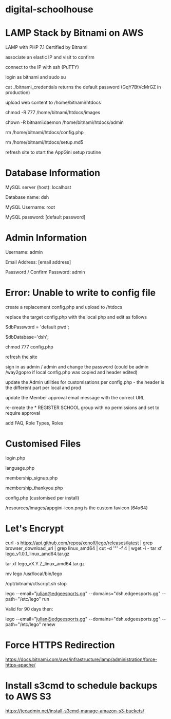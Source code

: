 # digital-schoolhouse

# LAMP Stack by Bitnami on AWS

LAMP with PHP 7.1 Certified by Bitnami

associate an elastic IP and visit to confirm

connect to the IP with ssh (PuTTY)

login as bitnami and sudo su

cat ./bitnami_credentials returns the default password (GqY7BtVcMrGZ in production)

upload web content to /home/bitnami/htdocs

chmod -R 777 /home/bitnami/htdocs/images

chown -R bitnami:daemon /home/bitnami/htdocs/admin

rm /home/bitnami/htdocs/config.php

rm /home/bitnami/htdocs/setup.md5

refresh site to start the AppGini setup routine

# Database Information

MySQL server (host): localhost

Database name: dsh

MySQL Username: root

MySQL password: [default password]

# Admin Information

Username: admin

Email Address: [email address]

Password / Confirm Password: admin

# Error: Unable to write to config file

create a replacement config.php and upload to /htdocs

replace the target config.php with the local php and edit as follows

SdbPassword = 'default pwd';

$dbDatabase='dsh';

chmod 777 config.php

refresh the site

sign in as admin / admin and change the password (could be admin /way2gopro if local config.php was copied and header edited)

update the Admin utilities for customisations per config.php - the header is the different part per local and prod

update the Member approval email message with the correct URL

re-create the * REGISTER SCHOOL group with no permissions and set to require approval

add FAQ, Role Types, Roles

# Customised Files

login.php

language.php

membership_signup.php

membership_thankyou.php

config.php (customised per install)

/resources/images/appgini-icon.png is the custom favicon (64x64)

# Let's Encrypt

 curl -s https://api.github.com/repos/xenolf/lego/releases/latest | grep browser_download_url | grep linux_amd64 | cut -d '"' -f 4 | wget -i - tar xf lego_v1.0.1_linux_amd64.tar.gz

 tar xf lego_vX.Y.Z_linux_amd64.tar.gz

mv lego /usr/local/bin/lego

/opt/bitnami/ctlscript.sh stop

lego --email="julian@edgeesports.gg" --domains="dsh.edgeesports.gg" --path="/etc/lego" run

Valid for 90 days then:

lego --email="julian@edgeesports.gg" --domains="dsh.edgeesports.gg" --path="/etc/lego" renew

# Force HTTPS Redirection

https://docs.bitnami.com/aws/infrastructure/lamp/administration/force-https-apache/

# Install s3cmd to schedule backups to AWS S3

https://tecadmin.net/install-s3cmd-manage-amazon-s3-buckets/

